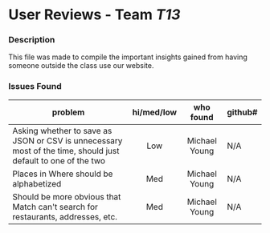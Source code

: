 # User Reviews - Team *T13*

### Description

This file was made to compile the important insights gained from having someone outside the class use our website.

### Issues Found

| problem | hi/med/low | who found | github#  |
| --- | :---: | :---: | --- |
| Asking whether to save as JSON or CSV is unnecessary most of the time, should just default to one of the two | Low | Michael Young | N/A |
| Places in Where should be alphabetized | Med | Michael Young | N/A |
| Should be more obvious that Match can't search for restaurants, addresses, etc. | Med | Michael Young | N/A |
